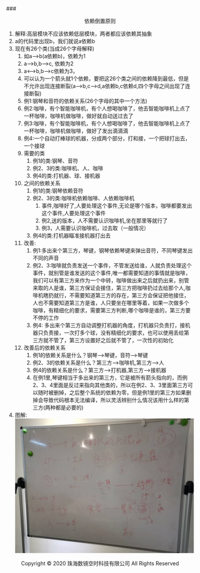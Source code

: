 ###<center>依赖倒置原则</center>
1. 解释:高层模块不应该依赖低层模块，两者都应该依赖其抽象
2. a的代码里出现b，我们就说a依赖b
3. 现在有26个类(当成26个字母解释)
    1. 如a-->b(a依赖b)，依赖为1
    2. a-->b,b-->c, 依赖为2
    3. a<-->b,b-->c依赖为3，
    4. 可以认为一个箭头就1个依赖，要把这26个类之间的依赖降到最低，但是不允许出现连接断裂(a-->b,c-->d,a依赖b,c依赖d,四个字母之间出现了连接断裂)
    5. 例1:钢琴和音符的依赖关系(26个字母的其中一个方法)
    6. 例2:咖啡，有个智能咖啡机，有个人想喝咖啡了，他去智能咖啡机上点了一杯咖啡，咖啡机做咖啡，做好就自动送过去了
    7. 例3:咖啡，有个智能咖啡机，有个人想喝咖啡了，他去智能咖啡机上点了一杯咖啡，咖啡机做咖啡，做好了发出滴滴滴
    8. 例4:一个自动打棒球的机器，分成两个部分，打和接，一个把球打出去，一个接球
    9. 需要的类
        1. 例1的类:钢琴、音符
        2. 例2、3的类:咖啡机、人、咖啡
        3. 例4的类:打机器、球、接机器
    10. 之间的依赖关系
        1. 例1的类:钢琴依赖音符
        2. 例2、3的类:咖啡机依赖咖啡、人依赖咖啡机
            1. 事件,咖啡好了,人要处理这个事件,无论是哪个版本，咖啡都要发出这个事件,人要处理这个事件
            2. 例2,送的版本，人不需要认识咖啡机,坐在那里等就行了
            3. 例3，人需要认识咖啡机，过去取（一般情况）
        3. 例4的类:打机器瞄准接机器打出去
    11. 改善:
        1. 例1:多出来个第三方，琴键，钢琴依赖琴键来弹出音符，不同琴键发出不同的声音
        2. 例2、3:咖啡就负责发送一个事件，不管发送给谁，人就负责处理这个事件，就别管是谁发送的这个事件,唯一都需要知道的事情就是咖啡，我们可以有第三方来作为一个中转，咖啡做出来之后就扔出来，别管来取的人是谁，第三方保证会接住，第三方把咖啡扔过去给那个人,咖啡机瞎扔就行，不需要知道第三方的存在，第三方会保证把他接住，人也不需要知道第三方是谁，人只要坐在哪里等着，如果一次做多个咖啡，有精细化的要求，需要第三方判断,哪个咖啡是谁的，第三方要不停的工作
        3. 例4: 多出来个第三方自动调整打机器的角度，打机器只负责打，接机器只负责接，一次打多个球，没有精细化的要求，也可以使用丢给第三方就不管了，第三方设置好之后就不管了，一次性的初始化
    12. 改善后的依赖关系
        1. 例1的依赖关系是什么？钢琴-->琴键，音符-->琴键
        2. 例2、3的依赖关系是什么？第三方-->咖啡机,第三方-->人
        3. 例4的依赖关系是什么？第三方-->打机器,第三方-->接机器
        4. 在例1里,琴键相当于多出来的第三方，它是被所有箭头指向的，而例2、3、4里面是反过来指向其他类的，所以在例2、3、3里面第三方可以随时被删掉，之后整个系统的依赖为零，但是例1里的第三方如果删掉会导致代码根本无法编译，所以灵活辨别什么情况该用什么样的第三方(两种都是必要的)
2. 图解:
![img](../img/d.jpg )
<center> Copyright © 2020 珠海数镜空时科技有限公司 All Rights Reserved</center>